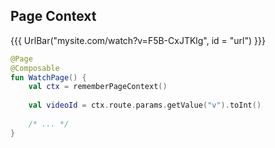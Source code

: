 ## Page Context

{{{ UrlBar("mysite.com/watch?v=F5B-CxJTKlg", id = "url") }}}

```kotlin 4,6 [code]
@Page
@Composable
fun WatchPage() {
    val ctx = rememberPageContext()
    
    val videoId = ctx.route.params.getValue("v").toInt()
    
    /* ... */
}
```

